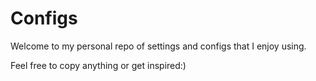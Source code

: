 # Configs

Welcome to my personal repo of settings and configs that I enjoy using.

Feel free to copy anything or get inspired:)